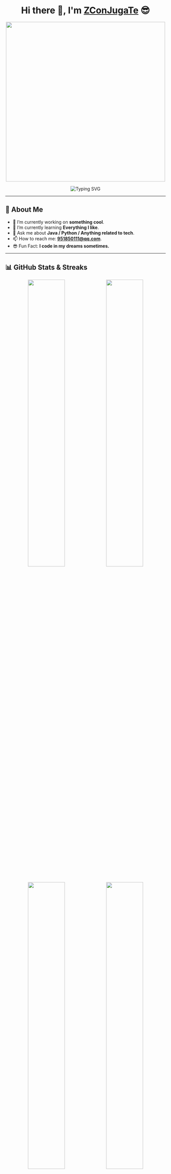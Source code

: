 <h1 align="center">Hi there 👋, I'm <a href="https://github.com/ZConJugaTe">ZConJugaTe</a> 😎</h1>

<p align="center">
  <img src="https://media.giphy.com/media/qgQUggAC3Pfv687qPC/giphy.gif" width="500px">
</p>

<p align="center">
  <img src="https://readme-typing-svg.demolab.com?font=Fira+Code&weight=600&size=22&pause=1000&center=true&vCenter=true&width=450&height=40&lines=Welcome+to+my+GitHub!;Coding+is+life!;Java+%7C+Python+%7C+Tech+Explorer" alt="Typing SVG" />
</p>

---

## 🚀 **About Me**

- 🔭 I’m currently working on **something cool**.
- 🌱 I’m currently learning **Everything I like**.
- 💬 Ask me about **Java / Python / Anything related to tech**.
- 📫 How to reach me: **951850111@qq.com**.
- 😎 Fun Fact: **I code in my dreams sometimes.**

---

## 📊 **GitHub Stats & Streaks**

<p align="center">
  <img src="https://github-readme-stats.vercel.app/api?username=ZConJugaTe&show_icons=true&theme=tokyonight&count_private=true&hide_border=true" width="48%" />
  <img src="https://streak-stats.demolab.com/?user=ZConJugaTe&theme=tokyonight&hide_border=true" width="48%" />
</p>

<p align="center">
  <img src="https://github-profile-summary-cards.vercel.app/api/cards/repos-per-language?username=ZConJugaTe&theme=tokyonight" width="48%" />
  <img src="https://github-profile-summary-cards.vercel.app/api/cards/most-commit-language?username=ZConJugaTe&theme=tokyonight" width="48%" />
</p>

---

## 🏆 **Trophies & Achievements**
<p align="center">
  <img src="https://github-profile-trophy.vercel.app/?username=ZConJugaTe&theme=tokyonight&no-frame=true&column=7" width="90%" />
</p>

---

## 🎨 **Animated Avatar**
<p align="center">
  <img src="https://media.giphy.com/media/Y4bzv6DYbYzy8jDnoW/giphy.gif" width="150px">
</p>

---

## ⚡ **Skills & Tech Stack**
<p align="center">
  <img src="https://img.shields.io/badge/Java-ED8B00?style=for-the-badge&logo=openjdk&logoColor=white" />
  <img src="https://img.shields.io/badge/Python-3776AB?style=for-the-badge&logo=python&logoColor=white" />
  <img src="https://img.shields.io/badge/Git-F05032?style=for-the-badge&logo=git&logoColor=white" />
  <img src="https://img.shields.io/badge/MySQL-005C84?style=for-the-badge&logo=mysql&logoColor=white" />
  <img src="https://img.shields.io/badge/Linux-FCC624?style=for-the-badge&logo=linux&logoColor=black" />
  <img src="https://img.shields.io/badge/VS_Code-007ACC?style=for-the-badge&logo=visual-studio-code&logoColor=white" />
  <img src="https://img.shields.io/badge/Docker-2496ED?style=for-the-badge&logo=docker&logoColor=white" />
  <img src="https://img.shields.io/badge/Kubernetes-326CE5?style=for-the-badge&logo=kubernetes&logoColor=white" />
</p>

---

## 🌎 **Social Media**
<p align="center">
  <a href="mailto:951850111@qq.com"><img src="https://img.shields.io/badge/Email-D14836?style=for-the-badge&logo=gmail&logoColor=white" /></a>
  <a href="https://github.com/ZConJugaTe"><img src="https://img.shields.io/badge/GitHub-181717?style=for-the-badge&logo=github&logoColor=white" /></a>
</p>

---

## 🎯 **You are my visitor!**
<p align="center">
  <img src="https://profile-counter.glitch.me/ZConJugaTe/count.svg" alt="Visitor Count">
</p>
